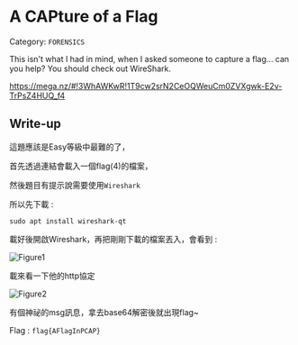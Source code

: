 # A CAPture of a Flag
Category: `FORENSICS`

This isn't what I had in mind, when I asked someone to capture a flag... can you help? You should check out WireShark. 

https://mega.nz/#!3WhAWKwR!1T9cw2srN2CeOQWeuCm0ZVXgwk-E2v-TrPsZ4HUQ_f4

## Write-up
這題應該是Easy等級中最難的了，

首先透過連結會載入一個flag(4)的檔案，

然後題目有提示說需要使用`Wireshark`

所以先下載 :
```
sudo apt install wireshark-qt
```

載好後開啟Wireshark，再把剛剛下載的檔案丟入，會看到 :

![Figure1]()

載來看一下他的http協定

![Figure2]()

有個神祕的msg訊息，拿去base64解密後就出現flag~

Flag : `flag{AFlagInPCAP}`
